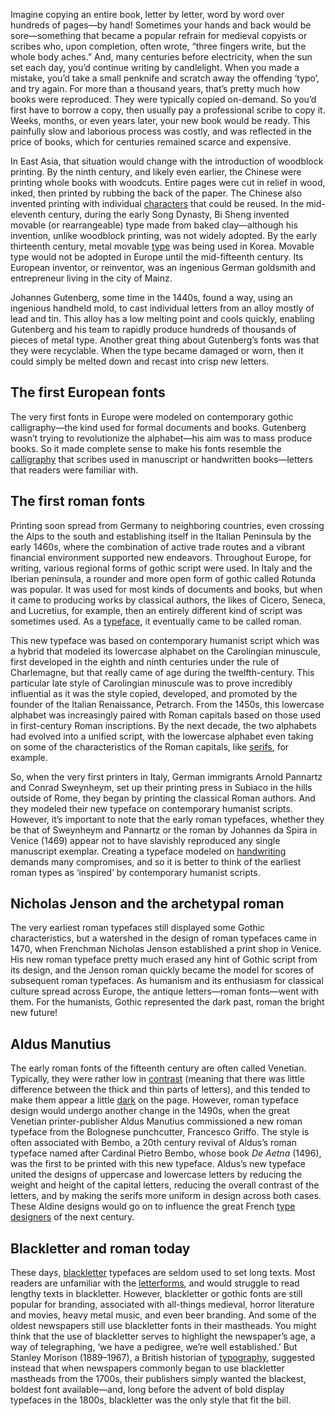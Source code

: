 Imagine copying an entire book, letter by letter, word by word over hundreds of pages—by hand! Sometimes your hands and back would be sore—something that became a popular refrain for medieval copyists or scribes who, upon completion, often wrote, “three fingers write, but the whole body aches.” And, many centuries before electricity, when the sun set each day, you’d continue writing by candlelight. When you made a mistake, you’d take a small penknife and scratch away the offending ‘typo’, and try again. For more than a thousand years, that’s pretty much how books were reproduced. They were typically copied on-demand. So you’d first have to borrow a copy, then usually pay a professional scribe to copy it. Weeks, months, or even years later, your new book would be ready. This painfully slow and laborious process was costly, and was reflected in the price of books, which for centuries remained scarce and expensive.

In East Asia, that situation would change with the introduction of woodblock printing. By the ninth century, and likely even earlier, the Chinese were printing whole books with woodcuts. Entire pages were cut in relief in wood, inked, then printed by rubbing the back of the paper. The Chinese also invented printing with individual [characters](/glossary/character) that could be reused. In the mid-eleventh century, during the early Song Dynasty, Bi Sheng invented movable (or rearrangeable) type made from baked clay—although his invention, unlike woodblock printing, was not widely adopted. By the early thirteenth century, metal movable [type](/glossary/type) was being used in Korea. Movable type would not be adopted in Europe until the mid-fifteenth century. Its European inventor, or reinventor, was an ingenious German goldsmith and entrepreneur living in the city of Mainz.

Johannes Gutenberg, some time in the 1440s, found a way, using an ingenious handheld mold, to cast individual letters from an alloy mostly of lead and tin. This alloy has a low melting point and cools quickly, enabling Gutenberg and his team to rapidly produce hundreds of thousands of pieces of metal type. Another great thing about Gutenberg’s fonts was that they were recyclable. When the type became damaged or worn, then it could simply be melted down and recast into crisp new letters.


## The first European fonts

The very first fonts in Europe were modeled on contemporary gothic calligraphy—the kind used for formal documents and books. Gutenberg wasn’t trying to revolutionize the alphabet—his aim was to mass produce books. So it made complete sense to make his fonts resemble the [calligraphy](/glossary/calligraphy) that scribes used in manuscript or handwritten books—letters that readers were familiar with.


## The first roman fonts

Printing soon spread from Germany to neighboring countries, even crossing the Alps to the south and establishing itself in the Italian Peninsula by the early 1460s, where the combination of active trade routes and a vibrant financial environment supported new endeavors. Throughout Europe, for writing, various regional forms of gothic script were used. In Italy and the Iberian peninsula, a rounder and more open form of gothic called Rotunda was popular. It was used for most kinds of documents and books, but when it came to producing works by classical authors, the likes of Cicero, Seneca, and Lucretius, for example, then an entirely different kind of script was sometimes used. As a [typeface](/glossary/typeface), it eventually came to be called roman.

This new typeface was based on contemporary humanist script which was a hybrid that modeled its lowercase alphabet on the Carolingian minuscule, first developed in the eighth and ninth centuries under the rule of Charlemagne, but that really came of age during the twelfth-century. This particular late style of Carolingian minuscule was to prove incredibly influential as it was the style copied, developed, and promoted by the founder of the Italian Renaissance, Petrarch. From the 1450s, this lowercase alphabet was increasingly paired with Roman capitals based on those used in first-century Roman inscriptions. By the next decade, the two alphabets had evolved into a unified script, with the lowercase alphabet even taking on some of the characteristics of the Roman capitals, like [serifs](/glossary/serif), for example.

So, when the very first printers in Italy, German immigrants Arnold Pannartz and Conrad Sweynheym, set up their printing press in Subiaco in the hills outside of Rome, they began by printing the classical Roman authors. And they modeled their new typeface on contemporary humanist scripts. However, it’s important to note that the early roman typefaces, whether they be that of Sweynheym and Pannartz or the roman by Johannes da Spira in Venice (1469) appear not to have slavishly reproduced any single manuscript exemplar. Creating a typeface modeled on [handwriting](/glossary/handwriting) demands many compromises, and so it is better to think of the earliest roman types as ‘inspired’ by contemporary humanist scripts.


## Nicholas Jenson and the archetypal roman

The very earliest roman typefaces still displayed some Gothic characteristics, but a watershed in the design of roman typefaces came in 1470, when Frenchman Nicholas Jenson established a print shop in Venice. His new roman typeface pretty much erased any hint of Gothic script from its design, and the Jenson roman quickly became the model for scores of subsequent roman typefaces. As humanism and its enthusiasm for classical culture spread across Europe, the antique letters—roman fonts—went with them. For the humanists, Gothic represented the dark past, roman the bright new future!


## Aldus Manutius

The early roman fonts of the fifteenth century are often called Venetian. Typically, they were rather low in [contrast](/glossary/contrast) (meaning that there was little difference between the thick and thin parts of letters), and this tended to make them appear a little [dark](/glossary/color) on the page. However, roman typeface design would undergo another change in the 1490s, when the great Venetian printer-publisher Aldus Manutius commissioned a new roman typeface from the Bolognese punchcutter, Francesco Griffo. The style is often associated with Bembo, a 20th century revival of Aldus’s roman typeface named after Cardinal Pietro Bembo, whose book _De Aetna_ (1496), was the first to be printed with this new typeface. Aldus’s new typeface united the designs of uppercase and lowercase letters by reducing the weight and height of the capital letters, reducing the overall contrast of the letters, and by making the serifs more uniform in design across both cases. These Aldine designs would go on to influence the great French [type designers](/glossary/type_designer) of the next century.


## Blackletter and roman today

These days, [blackletter](/glossary/blackletter) typefaces are seldom used to set long texts. Most readers are unfamiliar with the [letterforms](/glossary/letterforms), and would struggle to read lengthy texts in blackletter. However, blackletter or gothic fonts are still popular for branding, associated with all-things medieval, horror literature and movies, heavy metal music, and even beer branding. And some of the oldest newspapers still use blackletter fonts in their mastheads. You might think that the use of blackletter serves to highlight the newspaper’s age, a way of telegraphing, ‘we have a pedigree, we’re well established.’ But Stanley Morison (1889–1967), a British historian of [typography](/glossary/typography), suggested instead that when newspapers commonly began to use blackletter mastheads from the 1700s, their publishers simply wanted the blackest, boldest font available—and, long before the advent of bold display typefaces in the 1800s, blackletter was the only style that fit the bill.
